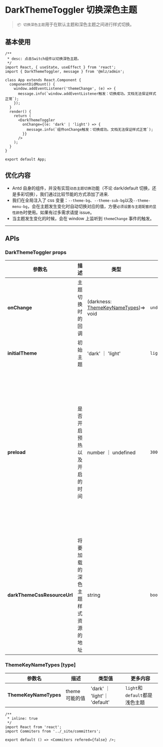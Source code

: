 # DarkThemeToggler 切换深色主题

> `📦 切换深色主题`用于在默认主题和深色主题之间进行样式切换。

## 基本使用

```tsx
/**
 * desc: 点击Switch组件以切换深色主题。
 */
import React, { useState, useEffect } from 'react';
import { DarkThemeToggler, message } from '@mlz/admin';

class App extends React.Component {
  componentDidMount() {
    window.addEventListener('themeChange', (e) => {
      message.info(`window.addEventListener触发：切换成功。文档无法保证样式正常`);
    });
  }
  render() {
    return (
      <DarkThemeToggler
        onChange={(e: 'dark' | 'light') => {
          message.info(`组件onChange触发：切换成功。文档无法保证样式正常`);
        }}
      />
    );
  }
}

export default App;
```

## 优化内容

- Antd 自身的组件，并没有实现`动态主题切换`功能（不论 dark/default 切换，还是多彩切换），我们通过比较节能的方式添加了进来.
- 我们在全局注入了 css 变量：`--theme-bg`、`--theme-sub-bg`以及`--theme-menu-bg`，会在主题发生变化时自动切换对应的值，方便`必须设置与主题配套的显性颜色`时使用。如果有过多需求请提 issue。
- 当主题发生变化的时候，会在 window 上监听到 `themeChange` 事件的触发。

---

## APIs

### DarkThemeToggler props

| 参数名 | 描述 | 类型 | 默认值 | 更多内容 |
| --- | --- | --- | --- | --- |
| **onChange** | 主题切换时的回调 | (darkness: [ThemeKeyNameTypes](#themekeynametypes-type))=> void | `undefined` |  |
| **initialTheme** | 初始主题 | 'dark' ｜ 'light' | `light` |  |
| **preload** | 是否开启预热以及开启的时间 | number ｜ undefined | `3000` | dark theme 的 css 文件大小还是比较大的，可以通过预加载来改善真正发生切换时的交互流畅度；单位为 `ms` |
| **darkThemeCssResourceUrl** | 将要加载的深色主题样式资源的地址 | string | `bootcdn.net/**/*.css` |  |

### ThemeKeyNameTypes [type]

| 参数名                | 描述           | 类型值                        | 更多内容                       |
| --------------------- | -------------- | ----------------------------- | ------------------------------ |
| **ThemeKeyNameTypes** | theme 可能的值 | 'dark' ｜ 'light'｜ 'default' | `light`和`default`都是浅色主题 |

```tsx
/**
 * inline: true
 */
import React from 'react';
import Commiters from '../_site/committers';

export default () => <Commiters refered={false} />;
```
